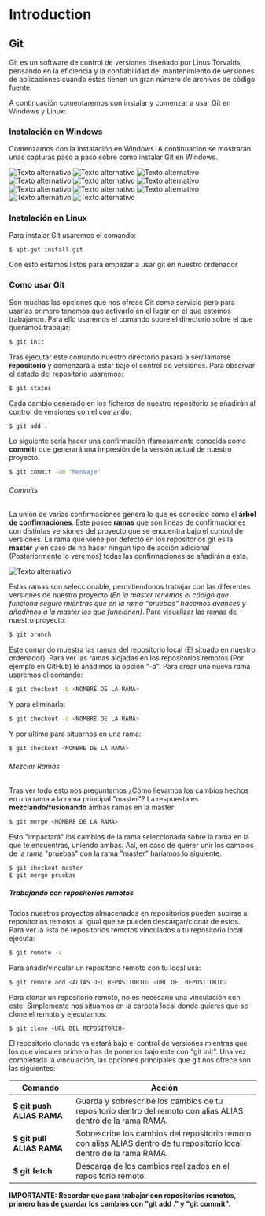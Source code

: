# Introduction

## Git

Git es un software de control de versiones diseñado por Linus Torvalds, pensando en la eficiencia y la confiabilidad del mantenimiento de versiones de aplicaciones cuando éstas tienen un gran número de archivos de código fuente. 

A continuación comentaremos con instalar y comenzar a usar Git en Windows y Linux:

### Instalación en Windows

Comenzamos con la instalación en Windows. A continuación se mostrarán unas capturas paso a paso sobre como instalar Git en Windows.

![Texto alternativo](../capturas/PL/Git.png)
![Texto alternativo](../capturas/PL/Git2.png)
![Texto alternativo](../capturas/PL/Git3.png)
![Texto alternativo](../capturas/PL/Git4.png)
![Texto alternativo](../capturas/PL/Git5.png)
![Texto alternativo](../capturas/PL/Git6.png)
![Texto alternativo](../capturas/PL/Git7.png)
![Texto alternativo](../capturas/PL/Git8.png)
![Texto alternativo](../capturas/PL/Git9.png)
![Texto alternativo](../capturas/PL/Git10.png)
![Texto alternativo](../capturas/PL/Git11.png)

### Instalación en Linux

Para instalar Git usaremos el comando:

```bash
$ apt-get install git
```

Con esto estamos listos para empezar a usar git en nuestro ordenador

### Como usar Git

Son muchas las opciones que nos ofrece Git como servicio pero para usarlas primero tenemos que activarlo en el lugar en el que estemos trabajando.
Para ello usaremos el comando sobre el directorio sobre el que queramos trabajar:

```bash
$ git init
```
Tras ejecutar este comando nuestro directorio pasará a ser/llamarse __repositorio__ y comenzará a estar bajo el control de versiones.
Para observar el estado del repositorio usaremos:
```bash
$ git status
```
Cada cambio generado en los ficheros de nuestro repositorio se añadirán al control de versiones con el comando:

```bash
$ git add .
```
Lo siguiente sería hacer una confirmación (famosamente conocida como __commit__) que generará una impresión de la versión actual de nuestro proyecto.
```bash
$ git commit -am "Mensaje"
```
###### Commits

La unión de varias confirmaciones genera lo que es conocido como el __árbol de confirmaciones__. Este posee __ramas__ que son líneas de confirmaciones con distintas versiones del proyecto que se encuentra bajo el control de versiones.
La rama que viene por defecto en los repositorios git es la __master__ y en caso de no hacer ningún tipo de acción adicional (Posteriormente lo veremos) todas las confirmaciones se añadirán a esta.

![Texto alternativo](../capturas/commits.png)

Estas ramas son seleccionable, permitiendonos trabajar con las diferentes versiones de nuestro proyecto _(En la master tenemos el código que funciona seguro mientras que en la rama "pruebas" hacemos avances y añadimos a la master los que funcionen)_.
Para visualizar las ramas de nuestro proyecto:
```bash
$ git branch
```
Este comando muestra las ramas del repositorio local (El situado en nuestro ordenador). Para ver las ramas alojadas en los repositorios remotos (Por ejemplo en GitHub) le añadimos la opción "-a".
Para crear una nueva rama usaremos el comando:
```bash
$ git checkout -b <NOMBRE DE LA RAMA>
```
Y para eliminarla:
```bash
$ git checkout -d <NOMBRE DE LA RAMA>
```
Y por último para situarnos en una rama:
```bash
$ git checkout <NOMBRE DE LA RAMA>
```
###### Mezclar Ramas
Tras ver todo esto nos preguntamos ¿Cómo llevamos los cambios hechos en una rama a la rama principal "master"?
La respuesta es __mezclando/fusionando__ ámbas ramas en la master:
```bash
$ git merge <NOMBRE DE LA RAMA>
```
Esto "impactará" los cambios de la rama seleccionada sobre la rama en la que te encuentras, uniendo ambas.
Así, en caso de querer unir los cambios de la rama "pruebas" con la rama "master" haríamos lo siguiente.
```bash
$ git checkout master
$ git merge pruebas
```
##### Trabajando con repositorios remotos

Todos nuestros proyectos almacenados en repositorios pueden subirse a repositorios remotos al igual que se pueden descargar/clonar de estos.
Para ver la lista de repositorios remotos vinculados a tu repositorio local ejecuta:
```bash
$ git remote -v
```
Para añadir/vincular un repositorio remoto con tu local usa:
```bash
$ git remote add <ALIAS DEL REPOSITORIO> <URL DEL REPOSITORIO>
```
Para clonar un repositorio remoto, no es necesario una vinculación con este. Simplemente nos situamos en la carpeta local donde quieres que se clone el remoto y ejecutamos:
```bash
$ git clone <URL DEL REPOSITORIO>
```
El repositorio clonado ya estará bajo el control de versiones mientras que los que vincules primero has de ponerlos bajo este con "git init".
Una vez completada la vinculación, las opciones principales que git nos ofrece son las siguientes:

Comando                   | Acción
--------------------------|-----------------------------------------------
__$ git push ALIAS RAMA__ | Guarda y sobrescribe los cambios de tu repositorio dentro del remoto con alias ALIAS dentro de la rama RAMA.
__$ git pull ALIAS RAMA__ | Sobrescribe los cambios del repositorio remoto con alias ALIAS dentro de tu repositorio local dentro de la rama RAMA.
__$ git fetch__           | Descarga de los cambios realizados en el repositorio remoto.

__IMPORTANTE: Recordar que para trabajar con repositorios remotos, primero has de guardar los cambios con "git add ." y "git commit".__